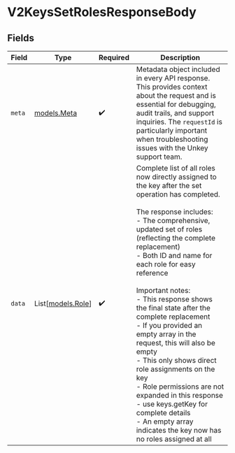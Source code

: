 # V2KeysSetRolesResponseBody


## Fields

| Field                                                                                                                                                                                                                                                                                                                                                                                                                                                                                                                                                                                                                                               | Type                                                                                                                                                                                                                                                                                                                                                                                                                                                                                                                                                                                                                                                | Required                                                                                                                                                                                                                                                                                                                                                                                                                                                                                                                                                                                                                                            | Description                                                                                                                                                                                                                                                                                                                                                                                                                                                                                                                                                                                                                                         |
| --------------------------------------------------------------------------------------------------------------------------------------------------------------------------------------------------------------------------------------------------------------------------------------------------------------------------------------------------------------------------------------------------------------------------------------------------------------------------------------------------------------------------------------------------------------------------------------------------------------------------------------------------- | --------------------------------------------------------------------------------------------------------------------------------------------------------------------------------------------------------------------------------------------------------------------------------------------------------------------------------------------------------------------------------------------------------------------------------------------------------------------------------------------------------------------------------------------------------------------------------------------------------------------------------------------------- | --------------------------------------------------------------------------------------------------------------------------------------------------------------------------------------------------------------------------------------------------------------------------------------------------------------------------------------------------------------------------------------------------------------------------------------------------------------------------------------------------------------------------------------------------------------------------------------------------------------------------------------------------- | --------------------------------------------------------------------------------------------------------------------------------------------------------------------------------------------------------------------------------------------------------------------------------------------------------------------------------------------------------------------------------------------------------------------------------------------------------------------------------------------------------------------------------------------------------------------------------------------------------------------------------------------------- |
| `meta`                                                                                                                                                                                                                                                                                                                                                                                                                                                                                                                                                                                                                                              | [models.Meta](../models/meta.md)                                                                                                                                                                                                                                                                                                                                                                                                                                                                                                                                                                                                                    | :heavy_check_mark:                                                                                                                                                                                                                                                                                                                                                                                                                                                                                                                                                                                                                                  | Metadata object included in every API response. This provides context about the request and is essential for debugging, audit trails, and support inquiries. The `requestId` is particularly important when troubleshooting issues with the Unkey support team.                                                                                                                                                                                                                                                                                                                                                                                     |
| `data`                                                                                                                                                                                                                                                                                                                                                                                                                                                                                                                                                                                                                                              | List[[models.Role](../models/role.md)]                                                                                                                                                                                                                                                                                                                                                                                                                                                                                                                                                                                                              | :heavy_check_mark:                                                                                                                                                                                                                                                                                                                                                                                                                                                                                                                                                                                                                                  | Complete list of all roles now directly assigned to the key after the set operation has completed.<br/><br/>The response includes:<br/>- The comprehensive, updated set of roles (reflecting the complete replacement)<br/>- Both ID and name for each role for easy reference<br/><br/>Important notes:<br/>- This response shows the final state after the complete replacement<br/>- If you provided an empty array in the request, this will also be empty<br/>- This only shows direct role assignments on the key<br/>- Role permissions are not expanded in this response - use keys.getKey for complete details<br/>- An empty array indicates the key now has no roles assigned at all |